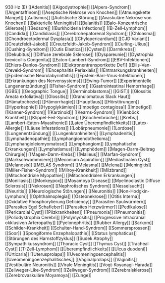 930 Hz (E)
[[Adenitis]]
[[Algodystrophie]]
[[Alpers-Syndrom]]
[[Argentaffinom]]
[[Aseptische Nekrose von Knochen]]
[[Atmungskette Mangel]]
[[Autismus]]
[[Autistische Störung]]
[[Avaskuläre Nekrose von Knochen]]
[[Bakterielle Meningitis]]
[[Balanitis]]
[[Balo-Konzentrische Sklerose]]
[[Bedsore]]
[[Burkholderia Infections]]
[[B-Zell-Lymphom]]
[[Candida]]
[[Candidiasis]]
[[Cerebrohepatorenal Syndrom]]
[[Chloasma]]
[[Chondroectodermal Dysplasia]]
[[Chylopericardium]]
[[CJD Variant]]
[[Creutzfeldt-Jakob]]
[[Creutzfeldt-Jakob-Syndrom]]
[[Curling-Ulkus]]
[[Cushing-Syndrom]]
[[Cutis Elastica]]
[[Cysten]]
[[Darmkrebs]]
[[Dekubitus]]
[[Diffuse zerebrale Sklerose]]
[[Dyspareunie]]
[[Dystrophia brevicollis Congenita]]
[[Eaton-Lambert-Syndrom]]
[[EBV-Infektionen]]
[[Ehlers-Danlos-Syndrom]]
[[Elektronentransportkette Def]]
[[Ellis-Van-Creveld-Syndrom]]
[[Encephalitis Periaxialis]]
[[Entmarkungskrankheiten]]
[[Epidemische Neurolabyrinthitis]]
[[Epstein-Barr-Virus-Infektionen]]
[[Erkrankungen des Nervensystems]]
[[Ewing-Tumor]]
[[Experimentelle Lungenentzündung]]
[[Fisher-Syndrom]]
[[Gastrointestinal Hemorrhage]]
[[GBS]]
[[Geographic Tongue]]
[[Germinoblastoma]]
[[GIST]]
[[Glossitis Areata exfoliativa]]
[[Glossitis]]
[[Granulomatous Slack Haut]]
[[Hämatochezie]]
[[Hämorrhagie]]
[[Hauptlaus]]
[[Hörstörungen]]
[[Hyperkapnie]]
[[Hypoglykämien]]
[[Impetigo contagiosa]]
[[Impetigo]]
[[Kanner-Syndrom]]
[[Karzinoid]]
[[Kearns-Syndrom]]
[[Kienböck Krankheit]]
[[Klippel-Feil-Syndrom]]
[[Knochenbrüche]]
[[Krebs]]
[[Lambert-Eaton-Myasthenie]]
[[Latex Überempfindlichkeits]]
[[Latex-Allergie]]
[[Läuse Infestations]]
[[Lobärpneumonie]]
[[Lordose]]
[[Lungenentzündung]]
[[Lungenkrankheiten]]
[[Lymphadenitis]]
[[Lymphadenopathie]]
[[Lymphangioendothelioma]]
[[Lymphangioleiomyomatose]]
[[Lymphangiom]]
[[Lymphatische Erkrankungen]]
[[Lymphatismus]]
[[Lymphödem]]
[[Magen-Darm-Beitrag Chirurgie]]
[[Magen-Darm-Krebs]]
[[Malleus]]
[[Marfan-Syndrom]]
[[Markschwammniere]]
[[Meconium Aspiration]]
[[Mediastinalen Cyst]]
[[Melanosis]]
[[MELAS Syndrom]]
[[Melasma]]
[[Melena]]
[[Meningitis]]
[[Miller-Fisher-Syndrom]]
[[Milroy-Krankheit]]
[[Milzbrand]]
[[Mitochondriale Myopathie]]
[[Mitochondrialen Erkrankungen]]
[[Moniliasis]]
[[Monkeypox]]
[[Moyamoya Disease]]
[[Myelinoclastic Diffuse Sclerosis]]
[[Nekrosen]]
[[Nephrotisches Syndrom]]
[[Nesselsucht]]
[[Neuritis]]
[[Neurologische Störungen]]
[[Neuronitis]]
[[Non-Hodgkin-Lymphom]]
[[Ophthalmoplegia]]
[[Osteonekrose]]
[[Otitis Interna]]
[[Oxidative Phosphorylierung Deficiency]]
[[Parasiten Spulwürmern]]
[[Parasites Egel Schafleber]]
[[Parasites Herzwürmer]]
[[Pedikulose]]
[[Pericardial Cyst]]
[[Pilzkrankheiten]]
[[Pneumonia]]
[[Pneumonitis]]
[[Poliodystrophia Cerebri]]
[[Polymyositis]]
[[Progressive Intracranial okklusiven Arteropathy]]
[[Pyelonephritis]]
[[Rubber Allergy]]
[[Sarkom]]
[[Schilder-Krankheit]]
[[Schulter-Hand-Syndrom]]
[[Sommersprossen]]
[[Soor]]
[[Spongiforme Enzephalopathie]]
[[Status lymphaticus]]
[[Störungen des Harnstoffzyklus]]
[[Sudek Atrophy]]
[[Sympathikussyndrom]]
[[Thoracic Cyst]]
[[Thymus Cyst]]
[[Tracheal Cyst]]
[[T-Zell-Lymphom]]
[[Überempfindlichkeits]]
[[Ulcus duodeni]]
[[Urticaria]]
[[Uterusprolaps]]
[[Uveomeningoencephalitis]]
[[Uveomeningoenzephalitisches]]
[[Vaginalprolaps]]
[[Vaginitis]]
[[Vestibuläre Neuronitis]]
[[Virale Meningitis]]
[[Vogt-Koyanagi-Harada]]
[[Zellweger-Like-Syndrom]]
[[Zellweger-Syndrom]]
[[Zerebralsklerose]]
[[Zerebrovaskuläre Moyamoya]]
[[Zunge]]